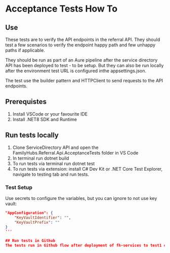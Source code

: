 # Acceptance Tests How To

## Use
These tests are to verify the API endpoints in the referral API. They should test a few scenarios to verify the endpoint happy path and few unhappy paths if applicable.

They should be run as part of an Aure pipeline after the service directory API has been deployed to test - to be setup. But they can also be run locally after the environment test URL is configured inthe appsettings.json.

The test use the builder pattern and HTTPClient to send requests to the API endpoints.

## Prerequistes

1. Install VSCode or your favourite IDE
2. Install .NET8 SDK and Runtime

## Run tests locally
1. Clone ServiceDirectory API and open the FamilyHubs.Referral.Api.AcceptanceTests folder in VS Code
2. In terminal run dotnet build
3. To run tests via terminal run dotnet test
4. To run tests via extension: install C# Dev Kit or .NET Core Test Explorer, navigate to testing tab and run tests.

### Test Setup
Use secrets to configure the variables, but you can ignore to not use key vault:
```json
"AppConfiguration": {
    "KeyVaultIdentifier": "",
    "KeyVaultPrefix": ""
}
'''

## Run tests in Github
The tests run in Github flow after deployment of fh-services to test1 or test2 env. At the moment the pipeline does not stop us from deploying to production if there is a failure.